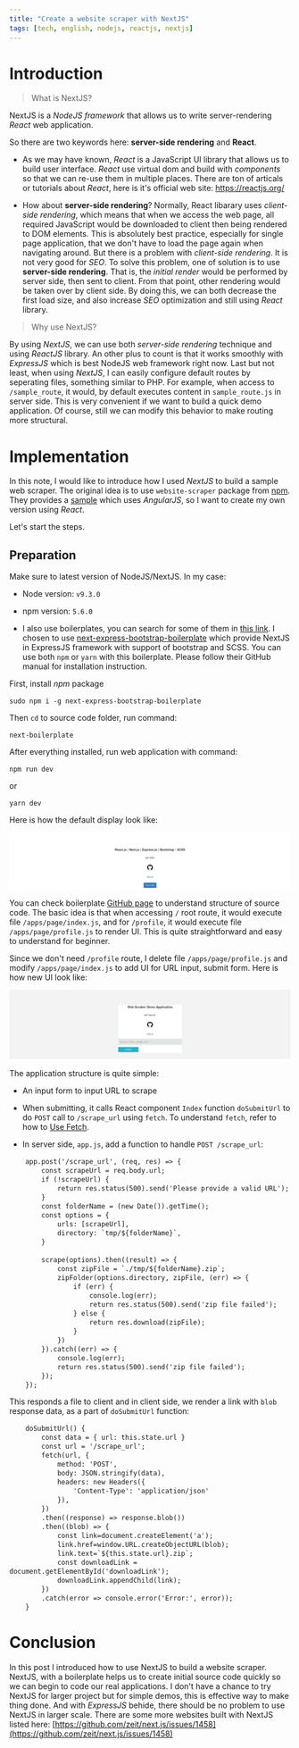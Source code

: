 ```yaml
---
title: "Create a website scraper with NextJS"
tags: [tech, english, nodejs, reactjs, nextjs]
---
```


# Introduction

> What is NextJS?

NextJS is a *NodeJS framework* that allows us to write server-rendering *React* web application.

So there are two keywords here: **server-side rendering** and **React**.

* As we may have known, *React* is a JavaScript UI library that allows us to build user interface. *React* use virtual dom and build with *components* so that we can re-use them in multiple places. There are ton of articals or tutorials about *React*, here is it's official web site: https://reactjs.org/

* How about **server-side rendering**? Normally, React libarary uses *client-side rendering*, which means that when we access the web page, all required JavaScript would be downloaded to client then being rendered to DOM elements. This is absolutely best practice, especially for single page application, that we don't have to load the page again when navigating around. But there is a problem with *client-side rendering*. It is not very good for *SEO*. To solve this problem, one of solution is to use **server-side rendering**. That is, the *initial render* would be performed by server side, then sent to client. From that point, other rendering would be taken over by client side. By doing this, we can both decrease the first load size, and also increase *SEO* optimization and still using *React* library.

> Why use NextJS?

By using *NextJS*, we can use both *server-side rendering* technique and using *ReactJS* library. An other plus to count is that it works smoothly with *ExpressJS* which is best NodeJS web framework right now. Last but not least, when using *NextJS*, I can easily configure default routes by seperating files, something similar to PHP. For example, when access to `/sample_route`, it would, by default executes content in `sample_route.js` in server side. This is very convenient if we want to build a quick demo application. Of course, still we can modify this behavior to make routing more structural.

<script async src="//pagead2.googlesyndication.com/pagead/js/adsbygoogle.js"></script>
<ins class="adsbygoogle"
     style="display:block; text-align:center;"
     data-ad-layout="in-article"
     data-ad-format="fluid"
     data-ad-client="ca-pub-2750437710821247"
     data-ad-slot="8905029259"></ins>
<script>
     (adsbygoogle = window.adsbygoogle || []).push({});
</script>

# Implementation

In this note, I would like to introduce how I used *NextJS* to build a sample web scraper. The original idea is to use `website-scraper` package from [npm](https://www.npmjs.com/package/website-scraper). They provides a [sample](https://github.com/website-scraper/demo) which uses *AngularJS*, so I want to create my own version using *React*.

Let's start the steps.

## Preparation

Make sure to latest version of NodeJS/NextJS. In my case:

* Node version: `v9.3.0`

* npm version: `5.6.0`

* I also use boilerplates, you can search for some of them in [this link](https://github.com/unicodeveloper/awesome-nextjs). I chosen to use [next-express-bootstrap-boilerplate](https://github.com/MustansirZia/next-express-bootstrap-boilerplate) which provide NextJS in ExpressJS framework with support of bootstrap and SCSS. You can use both `npm` or `yarn` with this boilerplate. Please follow their GitHub manual for installation instruction.

First, install *npm* package

```
sudo npm i -g next-express-bootstrap-boilerplate
```

Then `cd` to source code folder, run command:

```
next-boilerplate
```

After everything installed, run web application with command:

```
npm run dev
```

or

```
yarn dev
```

Here is how the default display look like:

![NextJS sample](/img/nextjs_sample_01.png)

You can check boilerplate [GitHub page](https://github.com/MustansirZia/next-express-bootstrap-boilerplate) to understand structure of source code. The basic idea is that when accessing `/` root route, it would execute file `/apps/page/index.js`, and for `/profile`, it would execute file `/apps/page/profile.js` to render UI. This is quite straightforward and easy to understand for beginner.

Since we don't need `/profile` route, I delete file `/apps/page/profile.js` and modify `/apps/page/index.js` to add UI for URL input, submit form. Here is how new UI look like:

![NextJS sample](/img/nextjs_sample_02.png)

The application structure is quite simple:

* An input form to input URL to scrape

* When submitting, it calls React component `Index` function `doSubmitUrl` to do `POST` call to `/scrape_url` using `fetch`. To understand `fetch`, refer to how to [Use Fetch](https://developer.mozilla.org/en-US/docs/Web/API/Fetch_API/Using_Fetch).

* In server side, `app.js`, add a function to handle `POST /scrape_url`:

```
    app.post('/scrape_url', (req, res) => {
        const scrapeUrl = req.body.url;
        if (!scrapeUrl) {
            return res.status(500).send('Please provide a valid URL');
        }
        const folderName = (new Date()).getTime();
        const options = {
            urls: [scrapeUrl],
            directory: `tmp/${folderName}`,
        }

        scrape(options).then((result) => {
            const zipFile = `./tmp/${folderName}.zip`;
            zipFolder(options.directory, zipFile, (err) => {
                if (err) {
                    console.log(err);
                    return res.status(500).send('zip file failed');
                } else {
                    return res.download(zipFile);
                }
            })
        }).catch((err) => {
            console.log(err);
            return res.status(500).send('zip file failed');
        });
    });
```

This responds a file to client and in client side, we render a link with `blob` response data, as a part of `doSubmitUrl` function:

```
    doSubmitUrl() {
        const data = { url: this.state.url }
        const url = '/scrape_url';
        fetch(url, {
            method: 'POST',
            body: JSON.stringify(data),
            headers: new Headers({
                'Content-Type': 'application/json'
            }),
        })
        .then((response) => response.blob())
        .then((blob) => {
            const link=document.createElement('a');
            link.href=window.URL.createObjectURL(blob);
            link.text=`${this.state.url}.zip`;
            const downloadLink = document.getElementById('downloadLink');
            downloadLink.appendChild(link);
        })
        .catch(error => console.error('Error:', error));
    }
```

# Conclusion

In this post I introduced how to use NextJS to build a website scraper. NextJS, with a boilerplate helps us to create initial source code quickly so we can begin to code our real applications. I don't have a chance to try NextJS for larger project but for simple demos, this is effective way to make thing done. And with *ExpressJS* behide, there should be no problem to use NextJS in larger scale. There are some more websites built with NextJS listed here: [https://github.com/zeit/next.js/issues/1458](https://github.com/zeit/next.js/issues/1458)

<script async src="//pagead2.googlesyndication.com/pagead/js/adsbygoogle.js"></script>
<ins class="adsbygoogle"
     style="display:block; text-align:center;"
     data-ad-layout="in-article"
     data-ad-format="fluid"
     data-ad-client="ca-pub-2750437710821247"
     data-ad-slot="8905029259"></ins>
<script>
     (adsbygoogle = window.adsbygoogle || []).push({});
</script>